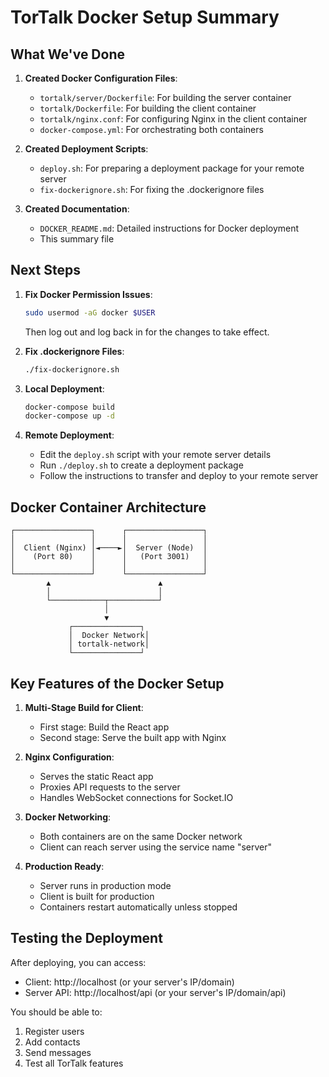 # TorTalk Docker Setup Summary

## What We've Done

1. **Created Docker Configuration Files**:
   - `tortalk/server/Dockerfile`: For building the server container
   - `tortalk/Dockerfile`: For building the client container
   - `tortalk/nginx.conf`: For configuring Nginx in the client container
   - `docker-compose.yml`: For orchestrating both containers

2. **Created Deployment Scripts**:
   - `deploy.sh`: For preparing a deployment package for your remote server
   - `fix-dockerignore.sh`: For fixing the .dockerignore files

3. **Created Documentation**:
   - `DOCKER_README.md`: Detailed instructions for Docker deployment
   - This summary file

## Next Steps

1. **Fix Docker Permission Issues**:
   ```bash
   sudo usermod -aG docker $USER
   ```
   Then log out and log back in for the changes to take effect.

2. **Fix .dockerignore Files**:
   ```bash
   ./fix-dockerignore.sh
   ```

3. **Local Deployment**:
   ```bash
   docker-compose build
   docker-compose up -d
   ```

4. **Remote Deployment**:
   - Edit the `deploy.sh` script with your remote server details
   - Run `./deploy.sh` to create a deployment package
   - Follow the instructions to transfer and deploy to your remote server

## Docker Container Architecture

```
┌─────────────────┐      ┌─────────────────┐
│                 │      │                 │
│  Client (Nginx) │◄────►│  Server (Node)  │
│    (Port 80)    │      │   (Port 3001)   │
│                 │      │                 │
└─────────────────┘      └─────────────────┘
        ▲                        ▲
        │                        │
        └────────────┬───────────┘
                     │
                     ▼
             ┌───────────────┐
             │  Docker Network│
             │ tortalk-network│
             └───────────────┘
```

## Key Features of the Docker Setup

1. **Multi-Stage Build for Client**:
   - First stage: Build the React app
   - Second stage: Serve the built app with Nginx

2. **Nginx Configuration**:
   - Serves the static React app
   - Proxies API requests to the server
   - Handles WebSocket connections for Socket.IO

3. **Docker Networking**:
   - Both containers are on the same Docker network
   - Client can reach server using the service name "server"

4. **Production Ready**:
   - Server runs in production mode
   - Client is built for production
   - Containers restart automatically unless stopped

## Testing the Deployment

After deploying, you can access:
- Client: http://localhost (or your server's IP/domain)
- Server API: http://localhost/api (or your server's IP/domain/api)

You should be able to:
1. Register users
2. Add contacts
3. Send messages
4. Test all TorTalk features 